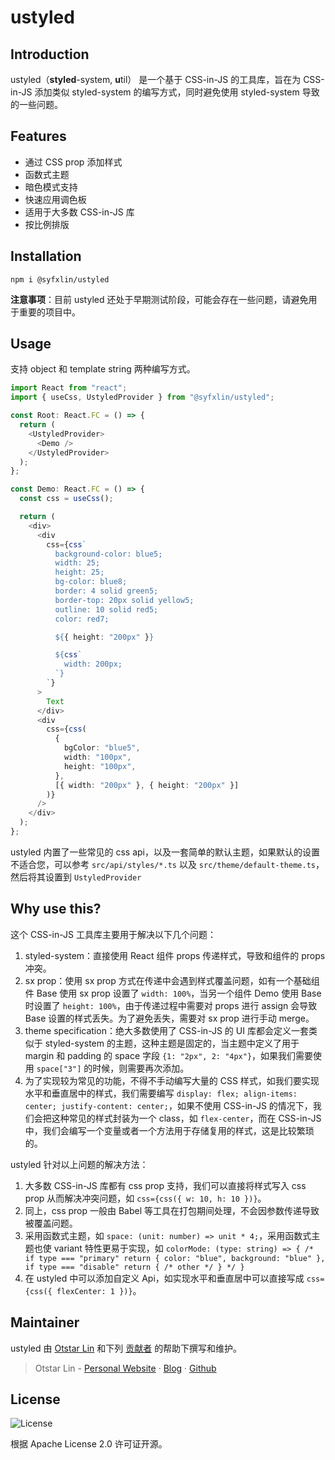 # ustyled

## Introduction

ustyled（**styled**-system, **u**til） 是一个基于 CSS-in-JS 的工具库，旨在为 CSS-in-JS 添加类似 styled-system 的编写方式，同时避免使用 styled-system 导致的一些问题。

## Features

- 通过 CSS prop 添加样式
- 函数式主题
- 暗色模式支持
- 快速应用调色板
- 适用于大多数 CSS-in-JS 库
- 按比例排版

## Installation

```shell
npm i @syfxlin/ustyled
```

**注意事项**：目前 ustyled 还处于早期测试阶段，可能会存在一些问题，请避免用于重要的项目中。

## Usage

支持 object 和 template string 两种编写方式。

```typescript jsx
import React from "react";
import { useCss, UstyledProvider } from "@syfxlin/ustyled";

const Root: React.FC = () => {
  return (
    <UstyledProvider>
      <Demo />
    </UstyledProvider>
  );
};

const Demo: React.FC = () => {
  const css = useCss();

  return (
    <div>
      <div
        css={css`
          background-color: blue5;
          width: 25;
          height: 25;
          bg-color: blue8;
          border: 4 solid green5;
          border-top: 20px solid yellow5;
          outline: 10 solid red5;
          color: red7;

          ${{ height: "200px" }}

          ${css`
            width: 200px;
          `}
        `}
      >
        Text
      </div>
      <div
        css={css(
          {
            bgColor: "blue5",
            width: "100px",
            height: "100px",
          },
          [{ width: "200px" }, { height: "200px" }]
        )}
      />
    </div>
  );
};
```

ustyled 内置了一些常见的 css api，以及一套简单的默认主题，如果默认的设置不适合您，可以参考 `src/api/styles/*.ts` 以及 `src/theme/default-theme.ts`，然后将其设置到 `UstyledProvider`

## Why use this?

这个 CSS-in-JS 工具库主要用于解决以下几个问题：

1. styled-system：直接使用 React 组件 props 传递样式，导致和组件的 props 冲突。
2. sx prop：使用 sx prop 方式在传递中会遇到样式覆盖问题，如有一个基础组件 Base 使用 sx prop 设置了 `width: 100%`，当另一个组件 Demo 使用 Base 时设置了 `height: 100%`，由于传递过程中需要对 props 进行 assign 会导致 Base 设置的样式丢失。为了避免丢失，需要对 sx prop 进行手动 merge。
3. theme specification：绝大多数使用了 CSS-in-JS 的 UI 库都会定义一套类似于 styled-system 的主题，这种主题是固定的，当主题中定义了用于 margin 和 padding 的 space 字段 `{1: "2px", 2: "4px"}`，如果我们需要使用 `space["3"]` 的时候，则需要再次添加。
4. 为了实现较为常见的功能，不得不手动编写大量的 CSS 样式，如我们要实现水平和垂直居中的样式，我们需要编写 `display: flex; align-items: center; justify-content: center;`，如果不使用 CSS-in-JS 的情况下，我们会把这种常见的样式封装为一个 class，如 `flex-center`，而在 CSS-in-JS 中，我们会编写一个变量或者一个方法用于存储复用的样式，这是比较繁琐的。

ustyled 针对以上问题的解决方法：

1. 大多数 CSS-in-JS 库都有 css prop 支持，我们可以直接将样式写入 css prop 从而解决冲突问题，如 `css={css({ w: 10, h: 10 })}`。
2. 同上，css prop 一般由 Babel 等工具在打包期间处理，不会因参数传递导致被覆盖问题。
3. 采用函数式主题，如 `space: (unit: number) => unit * 4;`，采用函数式主题也使 variant 特性更易于实现，如 `colorMode: (type: string) => { /* if type === "primary" return { color: "blue", background: "blue" }, if type === "disable" return { /* other */ } */ }`
4. 在 ustyled 中可以添加自定义 Api，如实现水平和垂直居中可以直接写成 `css={css({ flexCenter: 1 })}`。

## Maintainer

ustyled 由 [Otstar Lin](https://ixk.me/)
和下列 [贡献者](https://github.com/syfxlin/ustyled/graphs/contributors)
的帮助下撰写和维护。

> Otstar Lin - [Personal Website](https://ixk.me/) · [Blog](https://blog.ixk.me/) · [Github](https://github.com/syfxlin)

## License

![License](https://img.shields.io/github/license/syfxlin/ustyled.svg?style=flat-square)

根据 Apache License 2.0 许可证开源。
